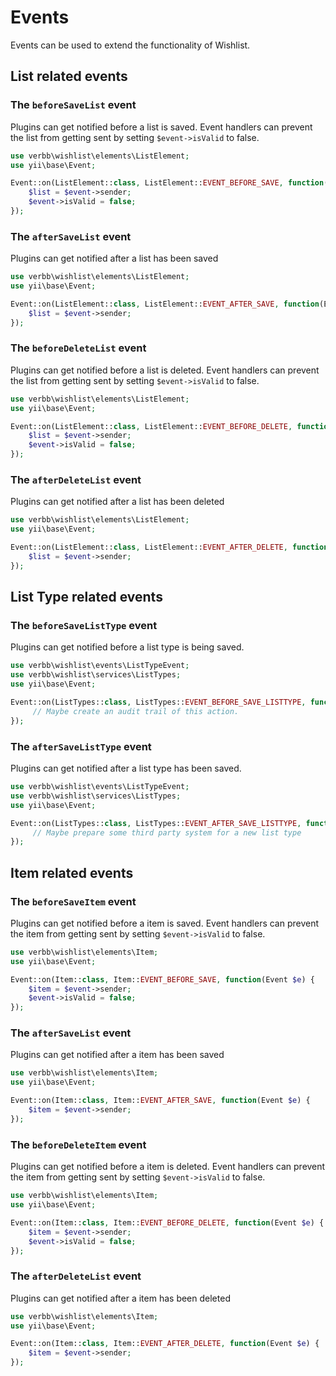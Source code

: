 # Events

Events can be used to extend the functionality of Wishlist.

## List related events

### The `beforeSaveList` event

Plugins can get notified before a list is saved. Event handlers can prevent the list from getting sent by setting `$event->isValid` to false.

```php
use verbb\wishlist\elements\ListElement;
use yii\base\Event;

Event::on(ListElement::class, ListElement::EVENT_BEFORE_SAVE, function(Event $e) {
    $list = $event->sender;
    $event->isValid = false;
});
```

### The `afterSaveList` event

Plugins can get notified after a list has been saved

```php
use verbb\wishlist\elements\ListElement;
use yii\base\Event;

Event::on(ListElement::class, ListElement::EVENT_AFTER_SAVE, function(Event $e) {
    $list = $event->sender;
});
```

### The `beforeDeleteList` event

Plugins can get notified before a list is deleted. Event handlers can prevent the list from getting sent by setting `$event->isValid` to false.

```php
use verbb\wishlist\elements\ListElement;
use yii\base\Event;

Event::on(ListElement::class, ListElement::EVENT_BEFORE_DELETE, function(Event $e) {
    $list = $event->sender;
    $event->isValid = false;
});
```

### The `afterDeleteList` event

Plugins can get notified after a list has been deleted

```php
use verbb\wishlist\elements\ListElement;
use yii\base\Event;

Event::on(ListElement::class, ListElement::EVENT_AFTER_DELETE, function(Event $e) {
    $list = $event->sender;
});
```


## List Type related events

### The `beforeSaveListType` event

Plugins can get notified before a list type is being saved.

```php
use verbb\wishlist\events\ListTypeEvent;
use verbb\wishlist\services\ListTypes;
use yii\base\Event;

Event::on(ListTypes::class, ListTypes::EVENT_BEFORE_SAVE_LISTTYPE, function(ListTypeEvent $e) {
     // Maybe create an audit trail of this action.
});
```

### The `afterSaveListType` event

Plugins can get notified after a list type has been saved.

```php
use verbb\wishlist\events\ListTypeEvent;
use verbb\wishlist\services\ListTypes;
use yii\base\Event;

Event::on(ListTypes::class, ListTypes::EVENT_AFTER_SAVE_LISTTYPE, function(ListTypeEvent $e) {
     // Maybe prepare some third party system for a new list type
});
```


## Item related events

### The `beforeSaveItem` event

Plugins can get notified before a item is saved. Event handlers can prevent the item from getting sent by setting `$event->isValid` to false.

```php
use verbb\wishlist\elements\Item;
use yii\base\Event;

Event::on(Item::class, Item::EVENT_BEFORE_SAVE, function(Event $e) {
    $item = $event->sender;
    $event->isValid = false;
});
```

### The `afterSaveList` event

Plugins can get notified after a item has been saved

```php
use verbb\wishlist\elements\Item;
use yii\base\Event;

Event::on(Item::class, Item::EVENT_AFTER_SAVE, function(Event $e) {
    $item = $event->sender;
});
```

### The `beforeDeleteItem` event

Plugins can get notified before a item is deleted. Event handlers can prevent the item from getting sent by setting `$event->isValid` to false.

```php
use verbb\wishlist\elements\Item;
use yii\base\Event;

Event::on(Item::class, Item::EVENT_BEFORE_DELETE, function(Event $e) {
    $item = $event->sender;
    $event->isValid = false;
});
```

### The `afterDeleteList` event

Plugins can get notified after a item has been deleted

```php
use verbb\wishlist\elements\Item;
use yii\base\Event;

Event::on(Item::class, Item::EVENT_AFTER_DELETE, function(Event $e) {
    $item = $event->sender;
});
```
